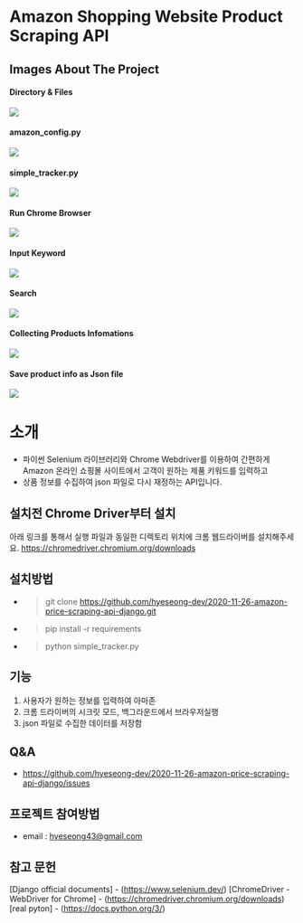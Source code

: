 # Amazon Shopping Website Product Scraping API

## Images About The Project 

#### Directory & Files
<img src="https://user-images.githubusercontent.com/57933835/100334102-b04a3880-3016-11eb-8e80-732f7636cce5.png">

#### amazon_config.py
<img src="https://user-images.githubusercontent.com/57933835/100333699-416cdf80-3016-11eb-9783-aa8b1d0e22b1.png">

#### simple_tracker.py
<img src="https://user-images.githubusercontent.com/57933835/100337761-251f7180-301b-11eb-9536-9acd3f54c37c.png">

#### Run Chrome Browser
<img src="https://user-images.githubusercontent.com/57933835/100337505-cd810600-301a-11eb-9a09-2b7cd58c0499.png">

#### Input Keyword 
<img src="https://user-images.githubusercontent.com/57933835/100337548-d96cc800-301a-11eb-97f5-41b13a119977.png">

####  Search
<img src="https://user-images.githubusercontent.com/57933835/100337578-e4275d00-301a-11eb-8279-650b23041b84.png">

####  Collecting Products Infomations
<img src="https://user-images.githubusercontent.com/57933835/100337600-f0abb580-301a-11eb-82d8-324e73b6e3e2.png">

#### Save product info as Json file 
<img src="https://user-images.githubusercontent.com/57933835/100338584-1dac9800-301c-11eb-9a8c-be6827a06778.png">



# 소개
* 파이썬 Selenium 라이브러리와 Chrome Webdriver를 이용하여 간편하게 Amazon 온라인 쇼핑몰 사이트에서 고객이 원하는 제품 키워드를 입력하고 
* 상품 정보를 수집하여 json 파일로 다시 재정하는 API입니다.

## 설치전 Chrome Driver부터 설치
아래 링크를 통해서 실행 파일과 동일한 디렉토리 위치에 크롬 웹드라이버를 설치해주세요.
https://chromedriver.chromium.org/downloads

## 설치방법
* > git clone https://github.com/hyeseong-dev/2020-11-26-amazon-price-scraping-api-django.git
* > pip install -r requirements
* > python simple_tracker.py


## 기능 
1. 사용자가 원하는 정보를 입력하여 아마존 
2. 크롬 드라이버의 시크릿 모드, 백그라운드에서 브라우저실행
3. json 파일로 수집한 데이터를 저장함



## Q&A
* https://github.com/hyeseong-dev/2020-11-26-amazon-price-scraping-api-django/issues

## 프로젝트 참여방법
* email : hyeseong43@gmail.com

## 참고 문헌
[Django official documents] - (https://www.selenium.dev/)
[ChromeDriver - WebDriver for Chrome] - (https://chromedriver.chromium.org/downloads)
[real pyton] - (https://docs.python.org/3/)
